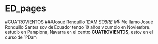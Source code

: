 # ED_pages
#CUATROVIENTOS
###Josué Ronquillo 1DAM 
*SOBRE MÍ:*
Me llamo Josué Ronquillo Santos soy de Ecuador tengo 19 años y cumplo en Noviembre, estudio en Pamplona, Navarra en el centro **CUATROVIENTOS**, estoy en el curso de 1ºDam 
